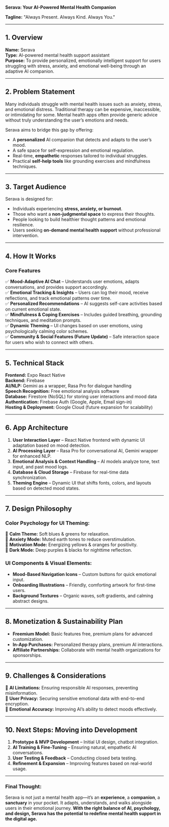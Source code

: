 **Serava: Your AI-Powered Mental Health Companion**

**Tagline:** "Always Present. Always Kind. Always You."

---

## **1. Overview**
**Name:** Serava  
**Type:** AI-powered mental health support assistant  
**Purpose:** To provide personalized, emotionally intelligent support for users struggling with stress, anxiety, and emotional well-being through an adaptive AI companion.

---

## **2. Problem Statement**
Many individuals struggle with mental health issues such as anxiety, stress, and emotional distress. Traditional therapy can be expensive, inaccessible, or intimidating for some. Mental health apps often provide generic advice without truly understanding the user’s emotions and needs.

Serava aims to bridge this gap by offering:
- A **personalized** AI companion that detects and adapts to the user’s mood.
- A safe space for self-expression and emotional regulation.
- Real-time, **empathetic** responses tailored to individual struggles.
- Practical **self-help tools** like grounding exercises and mindfulness techniques.

---

## **3. Target Audience**
Serava is designed for:
- Individuals experiencing **stress, anxiety, or burnout**.
- Those who want a **non-judgmental space** to express their thoughts.
- People looking to build healthier thought patterns and emotional resilience.
- Users seeking **on-demand mental health support** without professional intervention.

---

## **4. How It Works**
### **Core Features**
✅ **Mood-Adaptive AI Chat** – Understands user emotions, adapts conversations, and provides support accordingly.  
✅ **Emotional Tracking & Insights** – Users can log their mood, receive reflections, and track emotional patterns over time.  
✅ **Personalized Recommendations** – AI suggests self-care activities based on current emotional state.  
✅ **Mindfulness & Coping Exercises** – Includes guided breathing, grounding techniques, and meditation prompts.  
✅ **Dynamic Theming** – UI changes based on user emotions, using psychologically calming color schemes.  
✅ **Community & Social Features (Future Update)** – Safe interaction space for users who wish to connect with others.  

---

## **5. Technical Stack**
**Frontend:** Expo React Native  
**Backend:** Firebase  
**AI/NLP:** Gemini as a wrapper, Rasa Pro for dialogue handling  
**Speech Recognition:** Free emotional analysis software  
**Database:** Firestore (NoSQL) for storing user interactions and mood data  
**Authentication:** Firebase Auth (Google, Apple, Email sign-in)  
**Hosting & Deployment:** Google Cloud (future expansion for scalability)  

---

## **6. App Architecture**
1. **User Interaction Layer** – React Native frontend with dynamic UI adaptation based on mood detection.  
2. **AI Processing Layer** – Rasa Pro for conversational AI, Gemini wrapper for enhanced NLP.  
3. **Emotional Analysis & Context Handling** – AI models analyze tone, text input, and past mood logs.  
4. **Database & Cloud Storage** – Firebase for real-time data synchronization.  
5. **Theming Engine** – Dynamic UI that shifts fonts, colors, and layouts based on detected mood states.  

---

## **7. Design Philosophy**
### **Color Psychology for UI Theming:**
🎨 **Calm Theme:** Soft blues & greens for relaxation.  
🎨 **Anxiety Mode:** Muted earth tones to reduce overstimulation.  
🎨 **Motivation Mode:** Energizing yellows & oranges for positivity.  
🎨 **Dark Mode:** Deep purples & blacks for nighttime reflection.  

### **UI Components & Visual Elements:**
- **Mood-Based Navigation Icons** – Custom buttons for quick emotional input.  
- **Onboarding Illustrations** – Friendly, comforting artwork for first-time users.  
- **Background Textures** – Organic waves, soft gradients, and calming abstract designs.  

---

## **8. Monetization & Sustainability Plan**
- **Freemium Model:** Basic features free, premium plans for advanced customization.  
- **In-App Purchases:** Personalized therapy plans, premium AI interactions.  
- **Affiliate Partnerships:** Collaborate with mental health organizations for sponsorships.  

---

## **9. Challenges & Considerations**
🔴 **AI Limitations:** Ensuring responsible AI responses, preventing misinformation.  
🔴 **User Privacy:** Securing sensitive emotional data with end-to-end encryption.  
🔴 **Emotional Accuracy:** Improving AI’s ability to detect moods effectively.  

---

## **10. Next Steps: Moving into Development**
1. **Prototype & MVP Development** – Initial UI design, chatbot integration.  
2. **AI Training & Fine-Tuning** – Ensuring natural, empathetic AI conversations.  
3. **User Testing & Feedback** – Conducting closed beta testing.  
4. **Refinement & Expansion** – Improving features based on real-world usage.  

---

### **Final Thought:**
Serava is not just a mental health app—it’s an **experience**, a **companion**, a **sanctuary** in your pocket. It adapts, understands, and walks alongside users in their emotional journey. **With the right balance of AI, psychology, and design, Serava has the potential to redefine mental health support in the digital age.**
